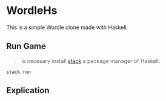 # WordleHs

This is a simple Wordle clone made with Haskell.

## Run Game

> Is necesary install [stack](https://docs.haskellstack.org/en/stable/README/) a package manager of Haskell.

```
stack run
```

## Explication

